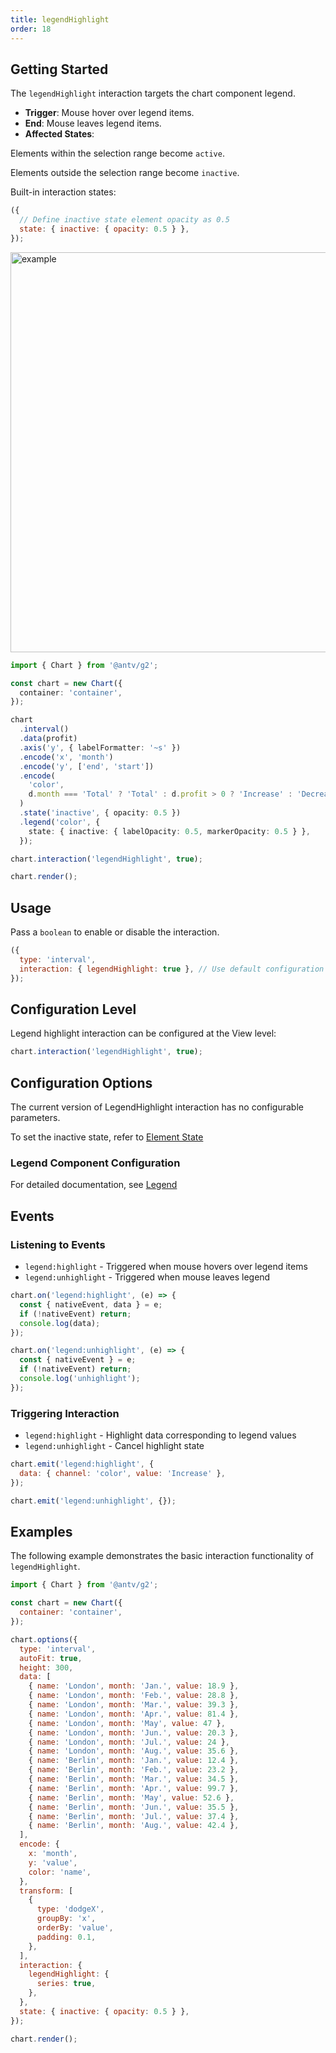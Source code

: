 ```yaml
---
title: legendHighlight
order: 18
---
```


## Getting Started

The `legendHighlight` interaction targets the chart component legend.

- **Trigger**: Mouse hover over legend items.
- **End**: Mouse leaves legend items.
- **Affected States**:

Elements within the selection range become `active`.

Elements outside the selection range become `inactive`.

Built-in interaction states:

```js
({
  // Define inactive state element opacity as 0.5
  state: { inactive: { opacity: 0.5 } },
});
```

<img alt="example" src="https://mdn.alipayobjects.com/huamei_qa8qxu/afts/img/A*M4eVSKTMPs4AAAAAAAAAAAAADmJ7AQ/original" width="640">

```ts
import { Chart } from '@antv/g2';

const chart = new Chart({
  container: 'container',
});

chart
  .interval()
  .data(profit)
  .axis('y', { labelFormatter: '~s' })
  .encode('x', 'month')
  .encode('y', ['end', 'start'])
  .encode(
    'color',
    d.month === 'Total' ? 'Total' : d.profit > 0 ? 'Increase' : 'Decrease',
  )
  .state('inactive', { opacity: 0.5 })
  .legend('color', {
    state: { inactive: { labelOpacity: 0.5, markerOpacity: 0.5 } },
  });

chart.interaction('legendHighlight', true);

chart.render();
```

## Usage

Pass a `boolean` to enable or disable the interaction.

```js
({
  type: 'interval',
  interaction: { legendHighlight: true }, // Use default configuration
});
```

## Configuration Level

Legend highlight interaction can be configured at the View level:

```js
chart.interaction('legendHighlight', true);
```

## Configuration Options

The current version of LegendHighlight interaction has no configurable parameters.

To set the inactive state, refer to [Element State](https://g6.antv.antgroup.com/en/manual/element/state)

### Legend Component Configuration

For detailed documentation, see [Legend](/en/manual/component/legend)

## Events

### Listening to Events

- `legend:highlight` - Triggered when mouse hovers over legend items
- `legend:unhighlight` - Triggered when mouse leaves legend

```js
chart.on('legend:highlight', (e) => {
  const { nativeEvent, data } = e;
  if (!nativeEvent) return;
  console.log(data);
});

chart.on('legend:unhighlight', (e) => {
  const { nativeEvent } = e;
  if (!nativeEvent) return;
  console.log('unhighlight');
});
```

### Triggering Interaction

- `legend:highlight` - Highlight data corresponding to legend values
- `legend:unhighlight` - Cancel highlight state

```js
chart.emit('legend:highlight', {
  data: { channel: 'color', value: 'Increase' },
});

chart.emit('legend:unhighlight', {});
```

## Examples

The following example demonstrates the basic interaction functionality of `legendHighlight`.

```js | ob { autoMount: true }
import { Chart } from '@antv/g2';

const chart = new Chart({
  container: 'container',
});

chart.options({
  type: 'interval',
  autoFit: true,
  height: 300,
  data: [
    { name: 'London', month: 'Jan.', value: 18.9 },
    { name: 'London', month: 'Feb.', value: 28.8 },
    { name: 'London', month: 'Mar.', value: 39.3 },
    { name: 'London', month: 'Apr.', value: 81.4 },
    { name: 'London', month: 'May', value: 47 },
    { name: 'London', month: 'Jun.', value: 20.3 },
    { name: 'London', month: 'Jul.', value: 24 },
    { name: 'London', month: 'Aug.', value: 35.6 },
    { name: 'Berlin', month: 'Jan.', value: 12.4 },
    { name: 'Berlin', month: 'Feb.', value: 23.2 },
    { name: 'Berlin', month: 'Mar.', value: 34.5 },
    { name: 'Berlin', month: 'Apr.', value: 99.7 },
    { name: 'Berlin', month: 'May', value: 52.6 },
    { name: 'Berlin', month: 'Jun.', value: 35.5 },
    { name: 'Berlin', month: 'Jul.', value: 37.4 },
    { name: 'Berlin', month: 'Aug.', value: 42.4 },
  ],
  encode: {
    x: 'month',
    y: 'value',
    color: 'name',
  },
  transform: [
    {
      type: 'dodgeX',
      groupBy: 'x',
      orderBy: 'value',
      padding: 0.1,
    },
  ],
  interaction: {
    legendHighlight: {
      series: true,
    },
  },
  state: { inactive: { opacity: 0.5 } },
});

chart.render();
```
